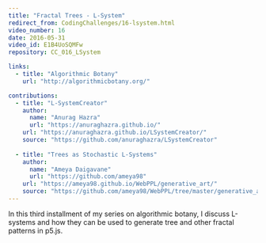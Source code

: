 ```yaml
---
title: "Fractal Trees - L-System"
redirect_from: CodingChallenges/16-lsystem.html
video_number: 16
date: 2016-05-31
video_id: E1B4UoSQMFw
repository: CC_016_LSystem

links:
  - title: "Algorithmic Botany"
    url: "http://algorithmicbotany.org/"

contributions:
  - title: "L-SystemCreator"
    author:
      name: "Anurag Hazra"
      url: "https://anuraghazra.github.io/"
    url: "https://anuraghazra.github.io/LSystemCreator/"
    source: "https://github.com/anuraghazra/LSystemCreator"
  
  - title: "Trees as Stochastic L-Systems"
    author:
      name: "Ameya Daigavane"
      url: "https://github.com/ameya98"
    url: "https://ameya98.github.io/WebPPL/generative_art/"
    source: "https://github.com/ameya98/WebPPL/tree/master/generative_art"
---
```


In this third installment of my series on algorithmic botany, I discuss L-systems and how they can be used to generate tree and other fractal patterns in p5.js.
